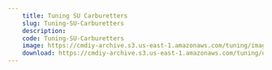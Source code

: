 ```yaml
---
    title: Tuning SU Carburetters
    slug: Tuning-SU-Carburetters
    description:
    code: Tuning-SU-Carburetters
    image: https://cmdiy-archive.s3.us-east-1.amazonaws.com/tuning/images/Tuning+SU+Carburetters.jpeg
    download: https://cmdiy-archive.s3.us-east-1.amazonaws.com/tuning/documents/Tuning+SU+Carburetters.pdf
---
```

<!-- Content of the page -->

##
